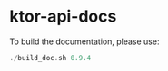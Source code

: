 # ktor-api-docs

To build the documentation, please use:

```kotlin
./build_doc.sh 0.9.4
```

<!-- -->
